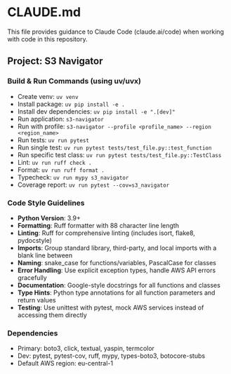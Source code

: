 # CLAUDE.md

This file provides guidance to Claude Code (claude.ai/code) when working with code in this repository.

## Project: S3 Navigator

### Build & Run Commands (using uv/uvx)
- Create venv: `uv venv`
- Install package: `uv pip install -e .`
- Install dev dependencies: `uv pip install -e ".[dev]"`
- Run application: `s3-navigator`
- Run with profile: `s3-navigator --profile <profile_name> --region <region_name>`
- Run tests: `uv run pytest`
- Run single test: `uv run pytest tests/test_file.py::test_function`
- Run specific test class: `uv run pytest tests/test_file.py::TestClass`
- Lint: `uv run ruff check .`
- Format: `uv run ruff format .`
- Typecheck: `uv run mypy s3_navigator`
- Coverage report: `uv run pytest --cov=s3_navigator`

### Code Style Guidelines
- **Python Version**: 3.9+
- **Formatting**: Ruff formatter with 88 character line length
- **Linting**: Ruff for comprehensive linting (includes isort, flake8, pydocstyle)
- **Imports**: Group standard library, third-party, and local imports with a blank line between
- **Naming**: snake_case for functions/variables, PascalCase for classes
- **Error Handling**: Use explicit exception types, handle AWS API errors gracefully
- **Documentation**: Google-style docstrings for all functions and classes
- **Type Hints**: Python type annotations for all function parameters and return values
- **Testing**: Use unittest with pytest, mock AWS services instead of accessing them directly

### Dependencies
- Primary: boto3, click, textual, yaspin, termcolor
- Dev: pytest, pytest-cov, ruff, mypy, types-boto3, botocore-stubs
- Default AWS region: eu-central-1